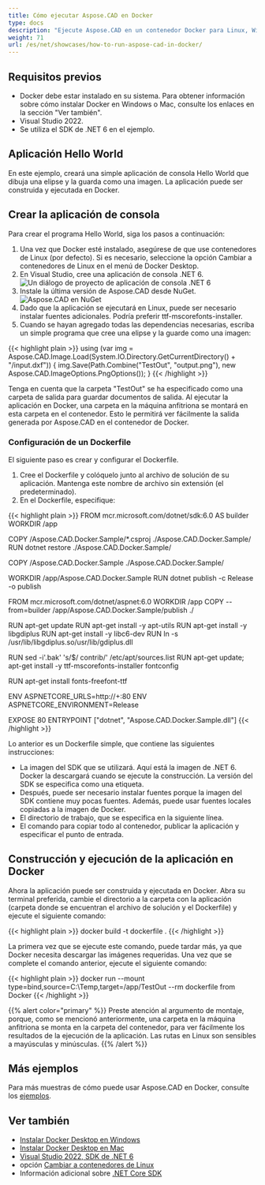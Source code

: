 ```yaml
---
title: Cómo ejecutar Aspose.CAD en Docker
type: docs
description: "Ejecute Aspose.CAD en un contenedor Docker para Linux, Windows Server y cualquier sistema operativo."
weight: 71
url: /es/net/showcases/how-to-run-aspose-cad-in-docker/
---
```


## Requisitos previos
- Docker debe estar instalado en su sistema. Para obtener información sobre cómo instalar Docker en Windows o Mac, consulte los enlaces en la sección "Ver también".
- Visual Studio 2022.
- Se utiliza el SDK de .NET 6 en el ejemplo.

## Aplicación Hello World

En este ejemplo, creará una simple aplicación de consola Hello World que dibuja una elipse y la guarda como una imagen. La aplicación puede ser construida y ejecutada en Docker.

## Crear la aplicación de consola

Para crear el programa Hello World, siga los pasos a continuación:
1. Una vez que Docker esté instalado, asegúrese de que use contenedores de Linux (por defecto). Si es necesario, seleccione la opción Cambiar a contenedores de Linux en el menú de Docker Desktop.
2. En Visual Studio, cree una aplicación de consola .NET 6.<br>
![Un diálogo de proyecto de aplicación de consola .NET 6](/_assets/showcases/docker/1.png)<br>
3. Instale la última versión de Aspose.CAD desde NuGet.<br>
![Aspose.CAD en NuGet](/_assets/showcases/docker/2.png)<br>
4. Dado que la aplicación se ejecutará en Linux, puede ser necesario instalar fuentes adicionales. Podría preferir ttf-mscorefonts-installer.
5. Cuando se hayan agregado todas las dependencias necesarias, escriba un simple programa que cree una elipse y la guarde como una imagen:<br>

{{< highlight plain >}}
using (var img = Aspose.CAD.Image.Load(System.IO.Directory.GetCurrentDirectory() + "/input.dxf"))
{
	img.Save(Path.Combine("TestOut", "output.png"), new Aspose.CAD.ImageOptions.PngOptions());
}
{{< /highlight >}}

Tenga en cuenta que la carpeta "TestOut" se ha especificado como una carpeta de salida para guardar documentos de salida. Al ejecutar la aplicación en Docker, una carpeta en la máquina anfitriona se montará en esta carpeta en el contenedor. Esto le permitirá ver fácilmente la salida generada por Aspose.CAD en el contenedor de Docker.

### Configuración de un Dockerfile

 El siguiente paso es crear y configurar el Dockerfile.

1. Cree el Dockerfile y colóquelo junto al archivo de solución de su aplicación. Mantenga este nombre de archivo sin extensión (el predeterminado).
2. En el Dockerfile, especifique:


{{< highlight plain >}}
FROM mcr.microsoft.com/dotnet/sdk:6.0 AS builder
WORKDIR /app

COPY /Aspose.CAD.Docker.Sample/*.csproj ./Aspose.CAD.Docker.Sample/
RUN dotnet restore ./Aspose.CAD.Docker.Sample/

COPY /Aspose.CAD.Docker.Sample ./Aspose.CAD.Docker.Sample/

WORKDIR /app/Aspose.CAD.Docker.Sample
RUN dotnet publish -c Release -o publish

FROM mcr.microsoft.com/dotnet/aspnet:6.0
WORKDIR /app
COPY --from=builder /app/Aspose.CAD.Docker.Sample/publish ./

RUN apt-get update
RUN apt-get install -y apt-utils
RUN apt-get install -y libgdiplus
RUN apt-get install -y libc6-dev 
RUN ln -s /usr/lib/libgdiplus.so/usr/lib/gdiplus.dll

RUN sed -i'.bak' 's/$/ contrib/' /etc/apt/sources.list
RUN apt-get update; apt-get install -y ttf-mscorefonts-installer fontconfig

RUN apt-get install fonts-freefont-ttf

ENV ASPNETCORE_URLS=http://+:80
ENV ASPNETCORE_ENVIRONMENT=Release

EXPOSE 80
ENTRYPOINT ["dotnet", "Aspose.CAD.Docker.Sample.dll"]
{{< /highlight >}}

 Lo anterior es un Dockerfile simple, que contiene las siguientes instrucciones:

- La imagen del SDK que se utilizará. Aquí está la imagen de .NET 6. Docker la descargará cuando se ejecute la construcción. La versión del SDK se especifica como una etiqueta.
- Después, puede ser necesario instalar fuentes porque la imagen del SDK contiene muy pocas fuentes. Además, puede usar fuentes locales copiadas a la imagen de Docker.
- El directorio de trabajo, que se especifica en la siguiente línea.
- El comando para copiar todo al contenedor, publicar la aplicación y especificar el punto de entrada.


## Construcción y ejecución de la aplicación en Docker
 
 Ahora la aplicación puede ser construida y ejecutada en Docker. Abra su terminal preferida, cambie el directorio a la carpeta con la aplicación (carpeta donde se encuentran el archivo de solución y el Dockerfile) y ejecute el siguiente comando:

{{< highlight plain >}}
docker build -t dockerfile .
{{< /highlight >}}

 La primera vez que se ejecute este comando, puede tardar más, ya que Docker necesita descargar las imágenes requeridas. Una vez que se complete el comando anterior, ejecute el siguiente comando:

{{< highlight plain >}}
docker run --mount type=bind,source=C:\Temp,target=/app/TestOut --rm dockerfile from Docker
{{< /highlight >}}

{{% alert color="primary" %}} 
Preste atención al argumento de montaje, porque, como se mencionó anteriormente, una carpeta en la máquina anfitriona se monta en la carpeta del contenedor, para ver fácilmente los resultados de la ejecución de la aplicación. Las rutas en Linux son sensibles a mayúsculas y minúsculas.
{{% /alert %}}

## Más ejemplos

Para más muestras de cómo puede usar Aspose.CAD en Docker, consulte los [ejemplos](https://github.com/aspose-cad/Aspose.CAD-Documentation).


## Ver también

- [Instalar Docker Desktop en Windows](https://docs.docker.com/docker-for-windows/install/)
- [Instalar Docker Desktop en Mac](https://docs.docker.com/docker-for-mac/install/)
- [Visual Studio 2022, SDK de .NET 6](https://docs.microsoft.com/en-us/dotnet/core/install/windows?tabs=net60#dependencies)
- opción [Cambiar a contenedores de Linux](https://docs.docker.com/docker-for-windows/#switch-between-windows-and-linux-containers)
- Información adicional sobre [.NET Core SDK](https://hub.docker.com/_/microsoft-dotnet-sdk)
